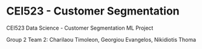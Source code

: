 # CEI523 - Customer Segmentation
 CEI523 Data Science - Customer Segmentation ML Project

Group 2 Team 2: 
Charilaou Timoleon,
Georgiou Evangelos,
Nikidiotis Thoma
